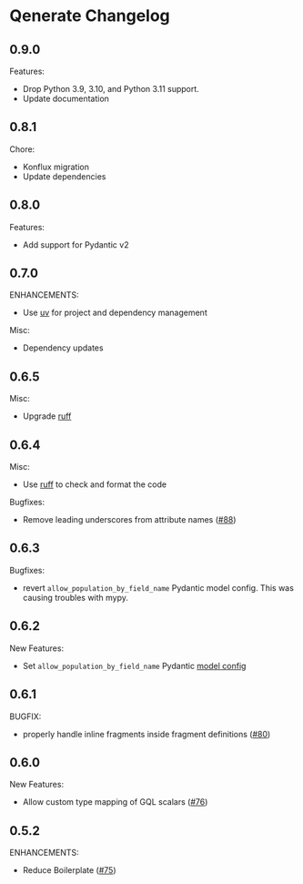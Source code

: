 # Qenerate Changelog

## 0.9.0

Features:

* Drop Python 3.9, 3.10, and Python 3.11 support.
* Update documentation

## 0.8.1

Chore:

* Konflux migration
* Update dependencies

## 0.8.0

Features:

* Add support for Pydantic v2

## 0.7.0

ENHANCEMENTS:

* Use [uv](https://docs.astral.sh/uv/) for project and dependency management

Misc:

* Dependency updates

## 0.6.5

Misc:

* Upgrade [ruff](https://docs.astral.sh/ruff/)

## 0.6.4

Misc:

* Use [ruff](https://docs.astral.sh/ruff/) to check and format the code

Bugfixes:

* Remove leading underscores from attribute names ([#88](https://github.com/app-sre/qenerate/pull/89))

## 0.6.3

Bugfixes:

* revert `allow_population_by_field_name` Pydantic model config. This was causing troubles with mypy.

## 0.6.2

New Features:

* Set `allow_population_by_field_name` Pydantic [model config](https://docs.pydantic.dev/1.10/usage/model_config/#options)

## 0.6.1

BUGFIX:

* properly handle inline fragments inside fragment definitions ([#80](https://github.com/app-sre/qenerate/pull/80))

## 0.6.0

New Features:

* Allow custom type mapping of GQL scalars ([#76](https://github.com/app-sre/qenerate/pull/76))

## 0.5.2

ENHANCEMENTS:

* Reduce Boilerplate ([#75](https://github.com/app-sre/qenerate/pull/75))
